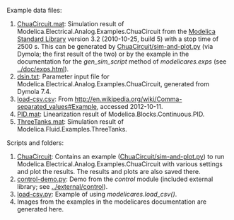 Example data files:
 1. [ChuaCircuit.mat](ChuaCircuit.mat): Simulation result of
    Modelica.Electrical.Analog.Examples.ChuaCircuit from the
    [Modelica Standard Library] version 3.2 (2010-10-25, build 5) with a stop
    time of 2500 s.  This can be generated by
    [ChuaCircuit/sim-and-plot.py](ChuaCircuit/sim-and-plot.py) (via Dymola; the
    first result of the two) or by the example in the documentation for the
    *gen_sim_script* method of *modelicares.exps* (see
    [../doc/exps.html](../doc/exps.html)).
 2. [dsin.txt](dsin.txt): Parameter input file for
    Modelica.Electrical.Analog.Examples.ChuaCircuit, generated from Dymola 7.4.
 3. [load-csv.csv](load-csv.csv): From
    http://en.wikipedia.org/wiki/Comma-separated_values#Example, accessed
    2012-10-11.
 4. [PID.mat](PID.mat): Linearization result of
    Modelica.Blocks.Continuous.PID.
 5. [ThreeTanks.mat](ThreeTanks.mat): Simulation result of
    Modelica.Fluid.Examples.ThreeTanks.

Scripts and folders:
 1. [ChuaCircuit](ChuaCircuit):  Contains an example
    ([ChuaCircuit/sim-and-plot.py](ChuaCircuit/sim-and-plot.py)) to run
    Modelica.Electrical.Analog.Examples.ChuaCircuit with various settings and
    plot the results.  The results and plots are also saved there.
 3. [control-demo.py](control-demo.py): Demo from the *control* module
    (included external library; see [../external/control](../external/control)).
 2. [load-csv.py](load-csv.py): Example of using *modelicares.load_csv()*.
 4. Images from the examples in the modelicares documentation are generated
    here.


[Modelica Standard Library]: https://github.com/modelica/ModelicaStandardLibrary
